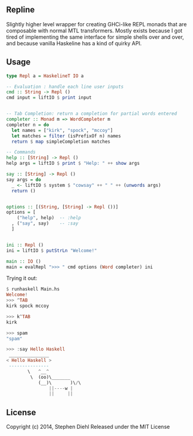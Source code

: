 Repline
-------

Slightly higher level wrapper for creating GHCi-like REPL monads that are composable with normal MTL
transformers. Mostly exists because I got tired of implementing the same interface for simple shells over and
over, and because vanilla Haskeline has a kind of quirky API.

Usage
-----

```haskell
type Repl a = HaskelineT IO a

-- Evaluation : handle each line user inputs
cmd :: String -> Repl ()
cmd input = liftIO $ print input


-- Tab Completion: return a completion for partial words entered
completer :: Monad m => WordCompleter m
completer n = do
  let names = ["kirk", "spock", "mccoy"]
  let matches = filter (isPrefixOf n) names
  return $ map simpleCompletion matches

-- Commands
help :: [String] -> Repl ()
help args = liftIO $ print $ "Help: " ++ show args

say :: [String] -> Repl ()
say args = do
  _ <- liftIO $ system $ "cowsay" ++ " " ++ (unwords args)
  return ()


options :: [(String, [String] -> Repl ())]
options = [
    ("help", help)  -- :help
  , ("say", say)    -- :say
  ]


ini :: Repl ()
ini = liftIO $ putStrLn "Welcome!"

main :: IO ()
main = evalRepl ">>> " cmd options (Word completer) ini
```

Trying it out:

```haskell
$ runhaskell Main.hs
Welcome!
>>> ^TAB
kirk spock mccoy

>>> k^TAB
kirk

>>> spam
"spam"

>>> :say Hello Haskell
 _______________ 
< Hello Haskell >
 --------------- 
        \   ^__^
         \  (oo)\_______
            (__)\       )\/\
                ||----w |
                ||     ||
```

License
-------

Copyright (c) 2014, Stephen Diehl
Released under the MIT License
